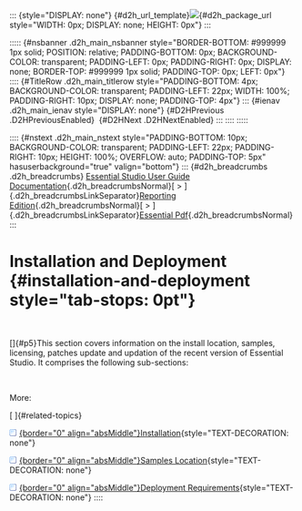 ::: {style="DISPLAY: none"}
[](ms-xhelp:///?Id=d2h_url_template){#d2h_url_template}![](!package_url!){#d2h_package_url style="WIDTH: 0px; DISPLAY: none; HEIGHT: 0px"}
:::

::::: {#nsbanner .d2h_main_nsbanner style="BORDER-BOTTOM: #999999 1px solid; POSITION: relative; PADDING-BOTTOM: 0px; BACKGROUND-COLOR: transparent; PADDING-LEFT: 0px; PADDING-RIGHT: 0px; DISPLAY: none; BORDER-TOP: #999999 1px solid; PADDING-TOP: 0px; LEFT: 0px"}
:::: {#TitleRow .d2h_main_titlerow style="PADDING-BOTTOM: 4px; BACKGROUND-COLOR: transparent; PADDING-LEFT: 22px; WIDTH: 100%; PADDING-RIGHT: 10px; DISPLAY: none; PADDING-TOP: 4px"}
::: {#ienav .d2h_main_ienav style="DISPLAY: none"}
[](ms-xhelp:///?Id=4657ba60-a4cf-4864-b371-d91858359088){#D2HPrevious .D2HPreviousEnabled}  [](ms-xhelp:///?Id=ba5a9ebd-8b99-4579-8001-cec846410e80){#D2HNext .D2HNextEnabled}
:::
::::
:::::

:::: {#nstext .d2h_main_nstext style="PADDING-BOTTOM: 10px; BACKGROUND-COLOR: transparent; PADDING-LEFT: 22px; PADDING-RIGHT: 10px; HEIGHT: 100%; OVERFLOW: auto; PADDING-TOP: 5px" hasuserbackground="true" valign="bottom"}
::: {#d2h_breadcrumbs .d2h_breadcrumbs}
[Essential Studio User Guide Documentation](ms-xhelp:///?Id=12457748-09e3-4d74-a240-8e049cedf030){.d2h_breadcrumbsNormal}[ \> ]{.d2h_breadcrumbsLinkSeparator}[Reporting Edition](ms-xhelp:///?Id=027aa5b6-6676-4f93-ad23-c20e8c45792e){.d2h_breadcrumbsNormal}[ \> ]{.d2h_breadcrumbsLinkSeparator}[Essential Pdf](ms-xhelp:///?Id=22756092-3da5-4797-9514-dab0617c6902){.d2h_breadcrumbsNormal}
:::

# Installation and Deployment {#installation-and-deployment style="tab-stops: 0pt"}

 

[]{#p5}This section covers information on the install location, samples, licensing, patches update and updation of the recent version of Essential Studio. It comprises the following sub-sections:

 

More:

[ ]{#related-topics}

[![](button.gif){border="0" align="absMiddle"}Installation](ms-xhelp:///?Id=ba5a9ebd-8b99-4579-8001-cec846410e80){style="TEXT-DECORATION: none"}

[![](button.gif){border="0" align="absMiddle"}Samples Location](ms-xhelp:///?Id=1110ba6c-c83c-455f-a612-c21d0be32f75){style="TEXT-DECORATION: none"}

[![](button.gif){border="0" align="absMiddle"}Deployment Requirements](ms-xhelp:///?Id=a3656bf5-89ea-4bd8-b655-c01ee68c2c1d){style="TEXT-DECORATION: none"}
::::
